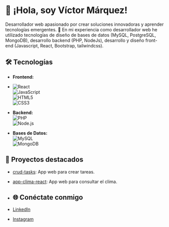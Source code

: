 # 👋 ¡Hola, soy Víctor Márquez!
Desarrollador web apasionado por crear soluciones innovadoras y aprender tecnologías emergentes. 🚀
En mi experiencia como desarrollador web he utilizado tecnologías de diseño de bases de datos (MySQL, PostgreSQL, MongoDB), desarrollo backend (PHP, NodeJs), desarrollo y diseño front-end (Javascript, React, Bootstrap, tailwindcss).

## 🛠️ Tecnologías

- **Frontend:**
- 
  ![React](https://img.shields.io/badge/React-61DAFB?logo=react&logoColor=white&style=flat-square)  
  ![JavaScript](https://img.shields.io/badge/JavaScript-323330?logo=javascript&logoColor=white&style=flat-square)  
  ![HTML5](https://img.shields.io/badge/HTML5-E34F26?logo=html5&logoColor=white&style=flat-square)  
  ![CSS3](https://img.shields.io/badge/CSS3-1572B6?logo=css3&logoColor=white&style=flat-square)

- **Backend:**  
  ![PHP](https://img.shields.io/badge/PHP-777BB4?logo=php&logoColor=white&style=flat-square)  
  ![Node.js](https://img.shields.io/badge/Node.js-339933?logo=node.js&logoColor=white&style=flat-square)  

- **Bases de Datos:**  
  ![MySQL](https://img.shields.io/badge/MySQL-00000F?logo=mysql&logoColor=white&style=flat-square)  
  ![MongoDB](https://img.shields.io/badge/MongoDB-4EA94B?logo=mongodb&logoColor=white&style=flat-square)

## 🌟 Proyectos destacados
- [crud-tasks](https://github.com/vamf2805/crud-tasks): App web para crear tareas.  
- [app-clima-react]([https://github.com/vamf2805/matrix](https://github.com/vamf2805/app-clima-react)): App web para consultar el clima.

- ## 🌐 Conéctate conmigo
- [LinkedIn](https://linkedin.com/in/vamf2805)
- [Instagram](https://instagram.com/victoramf28)

